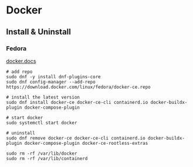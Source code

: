 # Docker

## Install & Uninstall
### Fedora
[docker.docs](https://docs.docker.com/engine/install/fedora/)
```shell
# add repo 
sudo dnf -y install dnf-plugins-core
sudo dnf config-manager --add-repo https://download.docker.com/linux/fedora/docker-ce.repo

# install the latest version
sudo dnf install docker-ce docker-ce-cli containerd.io docker-buildx-plugin docker-compose-plugin

# start docker
sudo systemctl start docker

# uninstall 
sudo dnf remove docker-ce docker-ce-cli containerd.io docker-buildx-plugin docker-compose-plugin docker-ce-rootless-extras

sudo rm -rf /var/lib/docker
sudo rm -rf /var/lib/containerd
```

